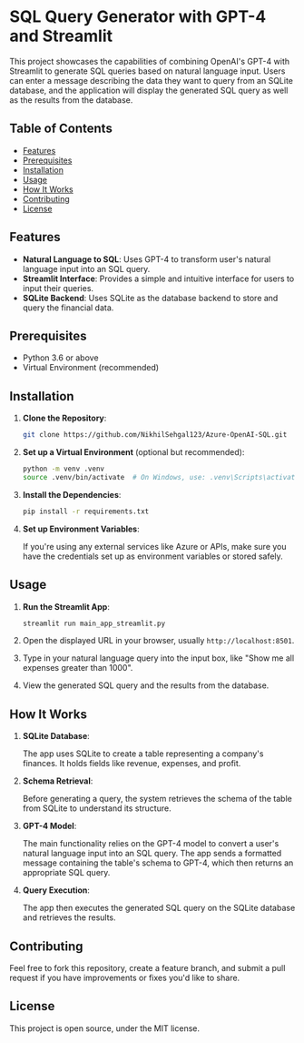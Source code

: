 # SQL Query Generator with GPT-4 and Streamlit

This project showcases the capabilities of combining OpenAI's GPT-4 with Streamlit to generate SQL queries based on natural language input. Users can enter a message describing the data they want to query from an SQLite database, and the application will display the generated SQL query as well as the results from the database.

## Table of Contents

- [Features](#features)
- [Prerequisites](#prerequisites)
- [Installation](#installation)
- [Usage](#usage)
- [How It Works](#how-it-works)
- [Contributing](#contributing)
- [License](#license)

## Features

- **Natural Language to SQL**: Uses GPT-4 to transform user's natural language input into an SQL query.
- **Streamlit Interface**: Provides a simple and intuitive interface for users to input their queries.
- **SQLite Backend**: Uses SQLite as the database backend to store and query the financial data.
  
## Prerequisites

- Python 3.6 or above
- Virtual Environment (recommended)

## Installation

1. **Clone the Repository**:
    ```bash
    git clone https://github.com/NikhilSehgal123/Azure-OpenAI-SQL.git
    ```

2. **Set up a Virtual Environment** (optional but recommended):
    ```bash
    python -m venv .venv
    source .venv/bin/activate  # On Windows, use: .venv\Scripts\activate
    ```

3. **Install the Dependencies**:
    ```bash
    pip install -r requirements.txt
    ```

4. **Set up Environment Variables**:
   
   If you're using any external services like Azure or APIs, make sure you have the credentials set up as environment variables or stored safely.

## Usage

1. **Run the Streamlit App**:
    ```bash
    streamlit run main_app_streamlit.py
    ```

2. Open the displayed URL in your browser, usually `http://localhost:8501`.

3. Type in your natural language query into the input box, like "Show me all expenses greater than 1000".

4. View the generated SQL query and the results from the database.

## How It Works

1. **SQLite Database**:

   The app uses SQLite to create a table representing a company's finances. It holds fields like revenue, expenses, and profit.

2. **Schema Retrieval**:

   Before generating a query, the system retrieves the schema of the table from SQLite to understand its structure.

3. **GPT-4 Model**:

   The main functionality relies on the GPT-4 model to convert a user's natural language input into an SQL query. The app sends a formatted message containing the table's schema to GPT-4, which then returns an appropriate SQL query.

4. **Query Execution**:

   The app then executes the generated SQL query on the SQLite database and retrieves the results.

## Contributing

Feel free to fork this repository, create a feature branch, and submit a pull request if you have improvements or fixes you'd like to share.

## License

This project is open source, under the MIT license.
